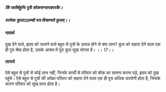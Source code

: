 ##### किं जातैर्बहुभिः पुत्रैः शोकसन्तापकारकैः।
##### वरमेकः कुलाऽऽलम्बी यत्र विश्राम्यते कुलम्।। 

#### भावार्थ

दुख देने वाले, हृदय को जलाने वाले बहुत से पुत्रों के उत्पन्न होने से क्या लाभ? कुल को सहारा देने वाला एक ही पुत्र श्रेष्ठ होता है, उसके आश्रय में पूरा कुल सुख भोगता है। ।। 17।।

#### तात्पर्य

ऐसे बहुत से पुत्रों से कोई लाभ नहीं, जिनके कार्यों से परिवार को शोक का सामना करना पड़े, हृदय को दुख पहुंचे। ऐसे बहुत से पुत्रों की अपेक्षा परिवार को सहारा देने वाला एक ही पुत्र अधिक उपयोगी होता है, जिसके कारण परिवार को सुख प्राप्त होता है।